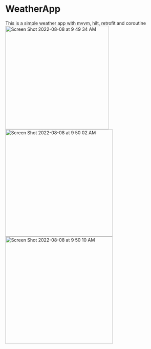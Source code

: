 # WeatherApp
This is a simple weather app with mvvm, hilt, retrofit and coroutine
<img width="323" alt="Screen Shot 2022-08-08 at 9 49 34 AM" src="https://user-images.githubusercontent.com/42729082/183446618-5ebd606b-5701-49cf-b426-586aff86cfc7.png">
<img width="335" alt="Screen Shot 2022-08-08 at 9 50 02 AM" src="https://user-images.githubusercontent.com/42729082/183446631-0905cb5f-7cb8-47be-83bc-b5dc6ad5a060.png">
<img width="335" alt="Screen Shot 2022-08-08 at 9 50 10 AM" src="https://user-images.githubusercontent.com/42729082/183446639-c4d55e5a-d30c-4022-8869-e1f18e8c20da.png">
